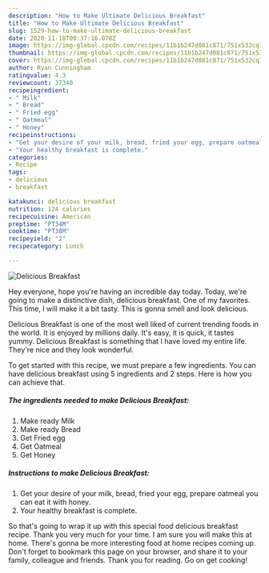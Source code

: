 ```yaml
---
description: "How to Make Ultimate Delicious Breakfast"
title: "How to Make Ultimate Delicious Breakfast"
slug: 1529-how-to-make-ultimate-delicious-breakfast
date: 2020-11-18T00:37:16.078Z
image: https://img-global.cpcdn.com/recipes/11b1b247d081c871/751x532cq70/delicious-breakfast-recipe-main-photo.jpg
thumbnail: https://img-global.cpcdn.com/recipes/11b1b247d081c871/751x532cq70/delicious-breakfast-recipe-main-photo.jpg
cover: https://img-global.cpcdn.com/recipes/11b1b247d081c871/751x532cq70/delicious-breakfast-recipe-main-photo.jpg
author: Ryan Cunningham
ratingvalue: 4.3
reviewcount: 37340
recipeingredient:
- " Milk"
- " Bread"
- " Fried egg"
- " Oatmeal"
- " Honey"
recipeinstructions:
- "Get your desire of your milk, bread, fried your egg, prepare oatmeal you can eat it with honey."
- "Your healthy breakfast is complete."
categories:
- Recipe
tags:
- delicious
- breakfast

katakunci: delicious breakfast 
nutrition: 124 calories
recipecuisine: American
preptime: "PT34M"
cooktime: "PT38M"
recipeyield: "2"
recipecategory: Lunch

---
```



![Delicious Breakfast](https://img-global.cpcdn.com/recipes/11b1b247d081c871/751x532cq70/delicious-breakfast-recipe-main-photo.jpg)

Hey everyone, hope you're having an incredible day today. Today, we're going to make a distinctive dish, delicious breakfast. One of my favorites. This time, I will make it a bit tasty. This is gonna smell and look delicious.

Delicious Breakfast is one of the most well liked of current trending foods in the world. It is enjoyed by millions daily. It's easy, it is quick, it tastes yummy. Delicious Breakfast is something that I have loved my entire life. They're nice and they look wonderful.




To get started with this recipe, we must prepare a few ingredients. You can have delicious breakfast using 5 ingredients and 2 steps. Here is how you can achieve that.

<!--inarticleads1-->

##### The ingredients needed to make Delicious Breakfast:

1. Make ready  Milk
1. Make ready  Bread
1. Get  Fried egg
1. Get  Oatmeal
1. Get  Honey




<!--inarticleads2-->

##### Instructions to make Delicious Breakfast:

1. Get your desire of your milk, bread, fried your egg, prepare oatmeal you can eat it with honey.
1. Your healthy breakfast is complete.




So that's going to wrap it up with this special food delicious breakfast recipe. Thank you very much for your time. I am sure you will make this at home. There's gonna be more interesting food at home recipes coming up. Don't forget to bookmark this page on your browser, and share it to your family, colleague and friends. Thank you for reading. Go on get cooking!
